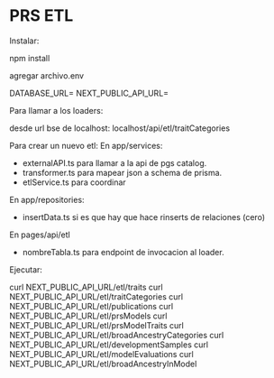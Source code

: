 # PRS ETL

Instalar:

npm install

agregar archivo.env

DATABASE_URL=
NEXT_PUBLIC_API_URL=

Para llamar a los loaders:

desde url bse de localhost:
localhost/api/etl/traitCategories



Para crear un nuevo etl:
En app/services:
- externalAPI.ts para llamar a la api de pgs catalog.
- transformer.ts para mapear json a schema de prisma.
- etlService.ts para coordinar 

En app/repositories: 
- insertData.ts si es que hay que hace rinserts de relaciones (cero)

En pages/api/etl
- nombreTabla.ts para endpoint de invocacion al loader.


Ejecutar:

curl NEXT_PUBLIC_API_URL/etl/traits
curl NEXT_PUBLIC_API_URL/etl/traitCategories
curl NEXT_PUBLIC_API_URL/etl/publications
curl NEXT_PUBLIC_API_URL/etl/prsModels
curl NEXT_PUBLIC_API_URL/etl/prsModelTraits
curl NEXT_PUBLIC_API_URL/etl/broadAncestryCategories
curl NEXT_PUBLIC_API_URL/etl/developmentSamples
curl NEXT_PUBLIC_API_URL/etl/modelEvaluations
curl NEXT_PUBLIC_API_URL/etl/broadAncestryInModel
